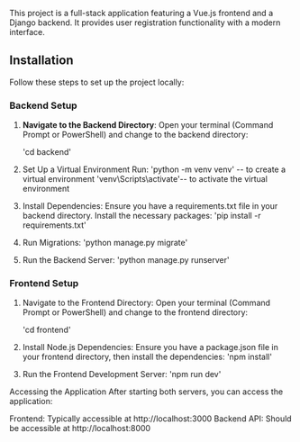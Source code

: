 This project is a full-stack application featuring a Vue.js frontend and a Django backend. 
It provides user registration functionality with a modern interface.


## Installation

Follow these steps to set up the project locally:

### Backend Setup

1. **Navigate to the Backend Directory**:
   Open your terminal (Command Prompt or PowerShell) and change to the backend directory:

      'cd backend'

2. Set Up a Virtual Environment
    Run:
         'python -m venv venv' -- to create a virtual environment
         'venv\Scripts\activate'-- to activate the virtual environment

3. Install Dependencies:
   Ensure you have a requirements.txt file in your backend directory.
   Install the necessary packages: 'pip install -r requirements.txt'

4. Run Migrations: 'python manage.py migrate'

5. Run the Backend Server: 'python manage.py runserver'


### Frontend Setup

1. Navigate to the Frontend Directory:
    Open your terminal (Command Prompt or PowerShell) and change to the frontend directory:

      'cd frontend'
   
2. Install Node.js Dependencies:
Ensure you have a package.json file in your frontend directory,
then install the dependencies: 'npm install'

3. Run the Frontend Development Server: 'npm run dev'

   

Accessing the Application
After starting both servers, you can access the application:

Frontend: Typically accessible at http://localhost:3000
Backend API: Should be accessible at http://localhost:8000



   
